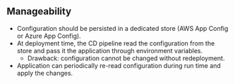 ## Manageability
- Configuration should be persisted in a dedicated store (AWS App Config or Azure App Config).
- At deployment time, the CD pipeline read the configuration from the store and pass it the application through environment variables.
  - Drawback: configuration cannot be changed without redeployment.
- Application can periodically re-read configuration during run time and apply the changes.